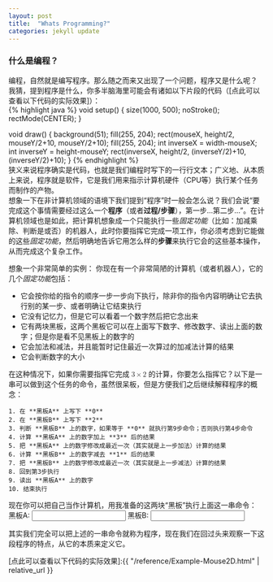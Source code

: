 ```yaml
---
layout: post
title:  "Whats Programming?"
categories: jekyll update
---
```


### 什么是编程？
编程，自然就是编写程序。那么随之而来又出现了一个问题，程序又是什么呢？  
我猜，提到程序是什么，你多半脑海里可能会有诸如以下片段的代码（[点此可以查看以下代码的实际效果]）：  
{% highlight java %}
void setup() {
  size(1000, 500); 
  noStroke();
  rectMode(CENTER);
}

void draw() {
  background(51); 
  fill(255, 204);
  rect(mouseX, height/2, mouseY/2+10, mouseY/2+10);
  fill(255, 204);
  int inverseX = width-mouseX;
  int inverseY = height-mouseY;
  rect(inverseX, height/2, (inverseY/2)+10, (inverseY/2)+10);
}
{% endhighlight %}  
狭义来说程序确实是代码，也就是我们编程时写下的一行行文本；广义地、从本质上来说，程序就是软件，它是我们用来指示计算机硬件（CPU等）执行某个任务而制作的产物。  
想象一下在非计算机领域的语境下我们提到“程序”时一般会怎么说？我们会说“要完成这个事情需要经过这么一个**程序**（或者**过程/步骤**），第一步...第二步...”。在计算机领域也是如此，把计算机想象成一个只能执行一些*固定功能*（比如：加减乘除、判断是或否）的机器人，此时你要指挥它完成一项工作，你必须考虑到它能做的这些*固定功能*，然后明确地告诉它用怎么样的**步骤**来执行它会的这些基本操作，从而完成这个复杂工作。  

想象一个非常简单的实例：
你现在有一个非常简陋的计算机（或者机器人），它的几个*固定功能*包括：
- 它会按你给的指令的顺序一步一步向下执行，除非你的指令内容明确让它去执行别的某一步、或者明确让它结束执行
- 它没有记忆力，但是它可以看着一个数字然后把它念出来
- 它有两块黑板，这两个黑板它可以在上面写下数字、修改数字、读出上面的数字；但是你是看不见黑板上的数字的
- 它会加法和减法，并且能暂时记住最近一次算过的加减法计算的结果
- 它会判断数字的大小

在这种情况下，如果你需要指挥它完成
         <math xmlns="http://www.w3.org/1998/Math/MathML" display="inline">
            <semantics>
              <mrow>
                <mn>3</mn>
                <mo>×</mo>
                <mn>2</mn>
              </mrow>
            </semantics>
         </math>
的计算，你要怎么指挥它？以下是一串可以做到这个任务的命令，虽然很呆板，但是方便我们之后继续解释程序的概念：  
```
1. 在 **黑板A** 上写下 **0**
2. 在 **黑板B** 上写下 **2**
3. 判断 **黑板B** 上的数字，如果等于 **0** 就执行第9步命令；否则执行第4步命令
4. 计算 **黑板A** 上的数字加上 **3** 后的结果
5. 把 **黑板A** 上的数字修改成最近一次（其实就是上一步加法）计算的结果
6. 计算 **黑板B** 上的数字减去 **1** 后的结果
7. 把 **黑板B** 上的数字修改成最近一次（其实就是上一步减法）计算的结果
8. 回到第3步执行
9. 读出 **黑板A** 上的数字
10. 结束执行
```
现在你可以把自己当作计算机，用我准备的这两块“黑板”执行上面这一串命令：  
<label for="fname">黑板A:</label>
<input type="text" id="fname" name="fname">
<label for="lname">黑板B:</label>
<input type="text" id="lname" name="lname"><br>

其实我们完全可以把上述的一串命令就称为程序，现在我们在回过头来观察一下这段程序的特点，从它的本质来定义它。

[点此可以查看以下代码的实际效果]:{{ "/reference/Example-Mouse2D.html" | relative_url }}